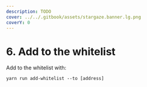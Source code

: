 ```yaml
---
description: TODO
cover: ../../.gitbook/assets/stargaze.banner.lg.png
coverY: 0
---
```


# 6. Add to the whitelist

Add to the whitelist with:

```
yarn run add-whitelist --to [address]
```
